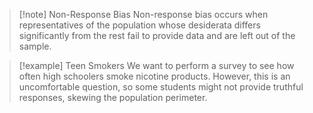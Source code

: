 >[!note] Non-Response Bias
>Non-response bias occurs when representatives of the population whose desiderata differs significantly from the rest fail to provide data and are left out of the sample.

>[!example] Teen Smokers
>We want to perform a survey to see how often high schoolers smoke nicotine products. However, this is an uncomfortable question, so some students might not provide truthful responses, skewing the population perimeter.

